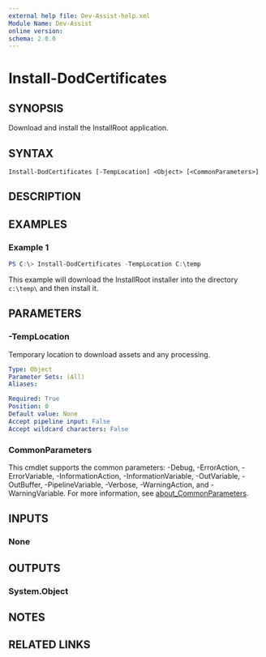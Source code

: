 ```yaml
---
external help file: Dev-Assist-help.xml
Module Name: Dev-Assist
online version:
schema: 2.0.0
---
```


# Install-DodCertificates

## SYNOPSIS
Download and install the InstallRoot application. 

## SYNTAX

```
Install-DodCertificates [-TempLocation] <Object> [<CommonParameters>]
```

## DESCRIPTION

## EXAMPLES

### Example 1
```powershell
PS C:\> Install-DodCertificates -TempLocation C:\temp
```

This example will download the InstallRoot installer into the directory `c:\temp\` and then install it. 

## PARAMETERS

### -TempLocation
Temporary location to download assets and any processing. 

```yaml
Type: Object
Parameter Sets: (All)
Aliases:

Required: True
Position: 0
Default value: None
Accept pipeline input: False
Accept wildcard characters: False
```

### CommonParameters
This cmdlet supports the common parameters: -Debug, -ErrorAction, -ErrorVariable, -InformationAction, -InformationVariable, -OutVariable, -OutBuffer, -PipelineVariable, -Verbose, -WarningAction, and -WarningVariable. For more information, see [about_CommonParameters](http://go.microsoft.com/fwlink/?LinkID=113216).

## INPUTS

### None

## OUTPUTS

### System.Object
## NOTES

## RELATED LINKS
